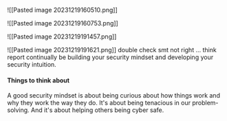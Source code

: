 ![[Pasted image 20231219160510.png]]

![[Pasted image 20231219160753.png]]


![[Pasted image 20231219191457.png]]

![[Pasted image 20231219191621.png]]
double check
smt not right ... think
report
continually be building your security mindset and developing your security intuition.

#### Things to think about

A good security mindset is about being curious about how things work and why they work the way they do. It's about being tenacious in our problem-solving. And it's about helping others being cyber safe.